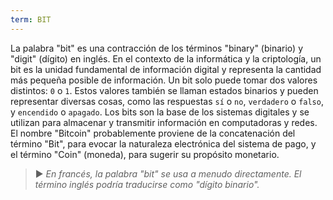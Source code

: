 ```yaml
---
term: BIT
---
```


La palabra "bit" es una contracción de los términos "binary" (binario) y "digit" (dígito) en inglés. En el contexto de la informática y la criptología, un bit es la unidad fundamental de información digital y representa la cantidad más pequeña posible de información. Un bit solo puede tomar dos valores distintos: `0` o `1`. Estos valores también se llaman estados binarios y pueden representar diversas cosas, como las respuestas `sí` o `no`, `verdadero` o `falso`, y `encendido` o `apagado`. Los bits son la base de los sistemas digitales y se utilizan para almacenar y transmitir información en computadoras y redes. El nombre "Bitcoin" probablemente proviene de la concatenación del término "Bit", para evocar la naturaleza electrónica del sistema de pago, y el término "Coin" (moneda), para sugerir su propósito monetario.

> ► *En francés, la palabra "bit" se usa a menudo directamente. El término inglés podría traducirse como "dígito binario".*